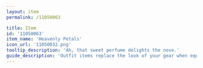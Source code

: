 ```yaml
---
layout: item
permalink: /11050063

title: Item
id: '11050063'
item_name: 'Heavenly Petals'
icon_url: '11050032.png'
tooltip_description: 'Ah, that sweet perfume delights the nose.'
guide_description: 'Outfit items replace the look of your gear when equipped.'
---
```

